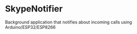 # SkypeNotifier
Background application that notifies about incoming calls using Arduino/ESP32/ESP8266
